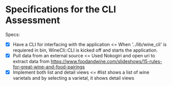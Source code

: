 # Specifications for the CLI Assessment

Specs:
- [x] Have a CLI for interfacing with the application <= When '../lib/wine_cli' is requiered in bin, WineCli::CLI is kicked off and starts the application.
- [x] Pull data from an external source <= Used Nokogiri and open uri to extract data from https://www.foodandwine.com/slideshows/15-rules-for-great-wine-and-food-pairings
- [x] Implement both list and detail views <= #list shows a list of wine varietals and by selecting a varietal, it shows detail views
